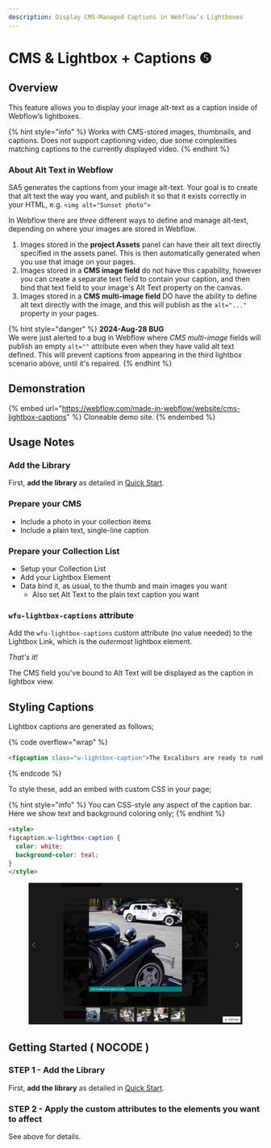 ```yaml
---
description: Display CMS-Managed Captions in Webflow’s Lightboxes
---
```


# CMS & Lightbox + Captions ❺

## Overview <a href="#display-captions-in-webflows-lightboxes" id="display-captions-in-webflows-lightboxes"></a>

This feature allows you to display your image alt-text as a caption inside of Webflow’s lightboxes.&#x20;

{% hint style="info" %}
Works with CMS-stored images, thumbnails, and captions. Does not support captioning video, due some complexities matching captions to the currently displayed video.
{% endhint %}

### About Alt Text in Webflow

SA5 generates the captions from your image alt-text. Your goal is to create that alt text the way you want, and publish it so that it exists correctly in your HTML, e.g. `<img alt="Sunset photo">`&#x20;

In Webflow there are _three_ different ways to define and manage alt-text, depending on where your images are stored in Webflow.&#x20;

1. Images stored in the **project Assets** panel can have their alt text directly specified in the assets panel.  This is then automatically generated when you use that image on your pages.&#x20;
2. Images stored in a **CMS image field** do not have this capability, however you can create a separate text field to contain your caption, and then bind that text field to your image's Alt Text property on the canvas.&#x20;
3. Images stored in a **CMS multi-image field** DO have the ability to define alt text directly with the image, and this will publish as the `alt="..."` property in your pages.&#x20;

{% hint style="danger" %}
**2024-Aug-28 BUG**\
We were just alerted to a bug in Webflow where _CMS multi-image_ fields will publish an empty `alt=""` attribute even when they have valid alt text defined. This will prevent captions from appearing in the third lightbox scenario above, until it's repaired.&#x20;
{% endhint %}

## Demonstration

{% embed url="https://webflow.com/made-in-webflow/website/cms-lightbox-captions" %}
Cloneable demo site.
{% endembed %}

## Usage Notes <a href="#usage-notes" id="usage-notes"></a>

### Add the Library <a href="#step-1---add-the-library" id="step-1---add-the-library"></a>

First, **add the library** as detailed in [Quick Start](../quick-start.md).

### Prepare your CMS <a href="#prepare-your-cms" id="prepare-your-cms"></a>

* Include a photo in your collection items
* Include a plain text, single-line caption

### Prepare your Collection List <a href="#prepare-your-collection-list" id="prepare-your-collection-list"></a>

* Setup your Collection List
* Add your Lightbox Element
* Data bind it, as usual, to the thumb and main images you want
  * Also set Alt Text to the plain text caption you want

### `wfu-lightbox-captions` attribute <a href="#wfu-lightbox-captions-attribute" id="wfu-lightbox-captions-attribute"></a>

Add the `wfu-lightbox-captions` custom attribute (no value needed) to the Lightbox Link, which is the _outermost_ lightbox element.

_That's it!_&#x20;

The CMS field you've bound to Alt Text will be displayed as the caption in lightbox view.

## Styling Captions

Lightbox captions are generated as follows;

{% code overflow="wrap" %}
```html
<figcaption class="w-lightbox-caption">The Excaliburs are ready to rumble</figcaption>
```
{% endcode %}

To style these, add an embed with custom CSS in your page;

{% hint style="info" %}
You can CSS-style any aspect of the caption bar.  Here we show text and background coloring only;&#x20;
{% endhint %}

```html
<style>
figcaption.w-lightbox-caption {
  color: white;
  background-color: teal; 
}
</style>
```

<figure><img src="../../.gitbook/assets/image.png" alt=""><figcaption></figcaption></figure>

## Getting Started ( NOCODE ) <a href="#getting-started-nocode" id="getting-started-nocode"></a>

### STEP 1 - Add the Library <a href="#step-1---add-the-library" id="step-1---add-the-library"></a>

First, **add the library** as detailed in [Quick Start](../quick-start.md).

### STEP 2 - Apply the custom attributes to the elements you want to affect <a href="#step-2---apply-the-custom-attributes-to-the-elements-you-want-to-affect" id="step-2---apply-the-custom-attributes-to-the-elements-you-want-to-affect"></a>

See above for details.





